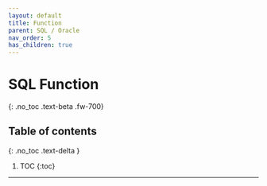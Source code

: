 ```yaml
---
layout: default
title: Function
parent: SQL / Oracle
nav_order: 5
has_children: true
---
```


# SQL Function
{: .no_toc .text-beta .fw-700}

## Table of contents
{: .no_toc .text-delta }

1. TOC
{:toc}

---


